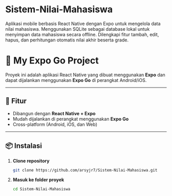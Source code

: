 # Sistem-Nilai-Mahasiswa
Aplikasi mobile berbasis React Native dengan Expo untuk mengelola data nilai mahasiswa. Menggunakan SQLite sebagai database lokal untuk menyimpan data mahasiswa secara offline. Dilengkapi fitur tambah, edit, hapus, dan perhitungan otomatis nilai akhir beserta grade.

# 📱 My Expo Go Project

Proyek ini adalah aplikasi React Native yang dibuat menggunakan **Expo** dan dapat dijalankan menggunakan **Expo Go** di perangkat Android/iOS.

---

## 🚀 Fitur
- Dibangun dengan **React Native + Expo**
- Mudah dijalankan di perangkat menggunakan **Expo Go**
- Cross-platform (Android, iOS, dan Web)

---

## 📦 Instalasi

1. **Clone repository**
   ```bash
   git clone https://github.com/arsyjr7/Sistem-Nilai-Mahasiswa.git

2. **Masuk ke folder proyek**
   ```bash
   cd Sistem-Nilai-Mahasiswa


